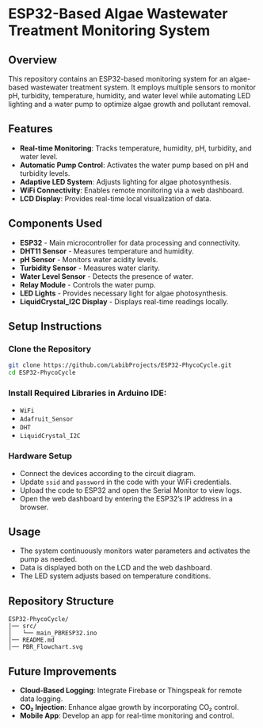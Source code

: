 # ESP32-Based Algae Wastewater Treatment Monitoring System

## Overview
This repository contains an ESP32-based monitoring system for an algae-based wastewater treatment system. It employs multiple sensors to monitor pH, turbidity, temperature, humidity, and water level while automating LED lighting and a water pump to optimize algae growth and pollutant removal.

## Features
- **Real-time Monitoring**: Tracks temperature, humidity, pH, turbidity, and water level.
- **Automatic Pump Control**: Activates the water pump based on pH and turbidity levels.
- **Adaptive LED System**: Adjusts lighting for algae photosynthesis.
- **WiFi Connectivity**: Enables remote monitoring via a web dashboard.
- **LCD Display**: Provides real-time local visualization of data.

## Components Used
- **ESP32** - Main microcontroller for data processing and connectivity.
- **DHT11 Sensor** - Measures temperature and humidity.
- **pH Sensor** - Monitors water acidity levels.
- **Turbidity Sensor** - Measures water clarity.
- **Water Level Sensor** - Detects the presence of water.
- **Relay Module** - Controls the water pump.
- **LED Lights** - Provides necessary light for algae photosynthesis.
- **LiquidCrystal_I2C Display** - Displays real-time readings locally.

## Setup Instructions
### Clone the Repository
```bash
git clone https://github.com/LabibProjects/ESP32-PhycoCycle.git
cd ESP32-PhycoCycle
```

### Install Required Libraries in Arduino IDE:
- `WiFi`
- `Adafruit_Sensor`
- `DHT`
- `LiquidCrystal_I2C`

### Hardware Setup
- Connect the devices according to the circuit diagram.
- Update `ssid` and `password` in the code with your WiFi credentials.
- Upload the code to ESP32 and open the Serial Monitor to view logs.
- Open the web dashboard by entering the ESP32’s IP address in a browser.

## Usage
- The system continuously monitors water parameters and activates the pump as needed.
- Data is displayed both on the LCD and the web dashboard.
- The LED system adjusts based on temperature conditions.

## Repository Structure
```
ESP32-PhycoCycle/
│── src/                
│   └── main_PBRESP32.ino 
│── README.md         
│── PBR_Flowchart.svg   
```

## Future Improvements
- **Cloud-Based Logging**: Integrate Firebase or Thingspeak for remote data logging.
- **CO₂ Injection**: Enhance algae growth by incorporating CO₂ control.
- **Mobile App**: Develop an app for real-time monitoring and control.



